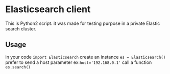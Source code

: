 # Elasticsearch client

This is Python2 script. it was made for testing purpose in a private Elastic search cluster.

## Usage

in your code `import Elasticsearch`
create an instance `es = Elasticsearch()` prefer to send a host parameter ex:`host='192.168.0.1'`
call a function `es.search()`
